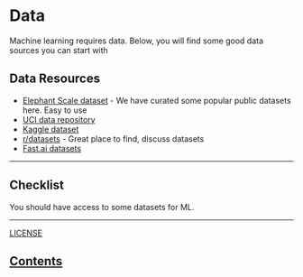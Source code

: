 <link rel='stylesheet' href='assets/css/main.css'/>

# Data

Machine learning requires data.  Below, you will find some good data sources you can start with

## Data Resources

- [Elephant Scale dataset](https://s3.amazonaws.com/elephantscale-public/data/data.zip) - We have curated some popular public datasets here.  Easy to use
- [UCI data repository](https://archive.ics.uci.edu/ml/index.php)
- [Kaggle dataset](https://www.kaggle.com/datasets)
- [r/datasets](https://www.reddit.com/r/datasets/) - Great place to find, discuss datasets
- [Fast.ai datasets](https://course.fast.ai/datasets)

---

## Checklist

You should have access to some datasets for ML.

---

[LICENSE](LICENSE.md)

## [Contents](contents.md)
